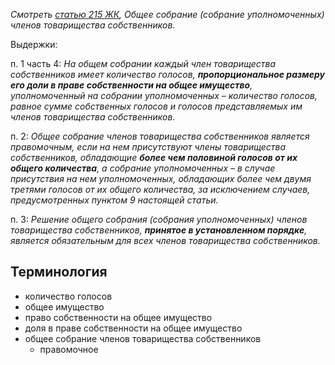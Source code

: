 _Смотреть [статью 215 ЖК](http://www.pravo.by/world_of_law/text.asp?RN=Hk1200428#&Article=215), Общее собрание (собрание уполномоченных) членов товарищества собственников._

Выдержки:

п. 1 часть 4: _На общем собрании каждый член товарищества собственников имеет количество голосов, **пропорциональное размеру его доли в праве собственности на общее имущество**, уполномоченный на собрании уполномоченных – количество голосов, равное сумме собственных голосов и голосов представляемых им членов товарищества собственников._

п. 2: _Общее собрание членов товарищества собственников является правомочным, если на нем присутствуют члены товарищества собственников, обладающие **более чем половиной голосов от их общего количества**, а собрание уполномоченных – в случае присутствия на нем уполномоченных, обладающих более чем двумя третями голосов от их общего количества, за исключением случаев, предусмотренных пунктом 9 настоящей статьи._

п. 3: _Решение общего собрания (собрания уполномоченных) членов товарищества собственников, **принятое в установленном порядке**, является обязательным для всех членов товарищества собственников._

## Терминология

* количество голосов
* общее имущество
* право собственности на общее имущество
* доля в праве собственности на общее имущество
* общее собрание членов товарищества собственников
  * правомочное
